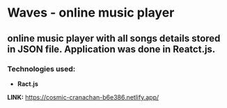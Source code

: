 # Waves - online music player

## online music player with all songs details stored in JSON file. Application was done in Reatct.js.

### Technologies used:

- **Ract.js**

**LINK:** https://cosmic-cranachan-b6e386.netlify.app/
